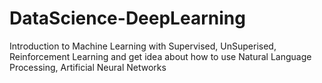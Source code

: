# DataScience-DeepLearning
Introduction to Machine Learning with Supervised, UnSuperised, Reinforcement Learning and get idea about how to use Natural Language Processing, Artificial Neural Networks
